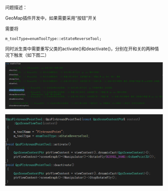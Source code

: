 问题描述：

GeoMap插件开发中，如果需要采用“按钮”开关

需要将

    m_toolType=enumToolType::eStateReverseTool;

同时派生类中需要重写父类的activate()和deactivate()，分别在开和关的两种情况下触发（如下图二）

![](pic/11.png)

![](pic/12.png)
